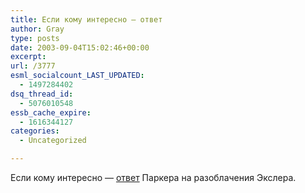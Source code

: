 ```yaml
---
title: Если кому интересно — ответ
author: Gray
type: posts
date: 2003-09-04T15:02:46+00:00
excerpt:
url: /3777
esml_socialcount_LAST_UPDATED:
  - 1497284402
dsq_thread_id:
  - 5076010548
essb_cache_expire:
  - 1616344127
categories:
  - Uncategorized

---
```








Если кому интересно &#8212; <a href="http://www.livejournal.com/users/mrparker/2363629.html" target="_blank">ответ</a> Паркера на разоблачения Экслера.